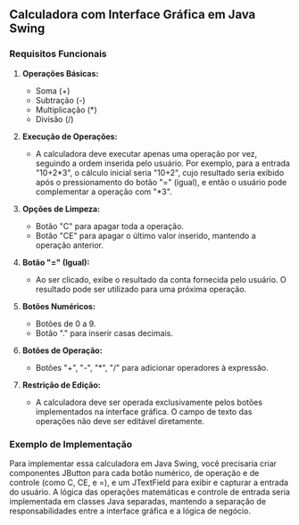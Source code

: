## Calculadora com Interface Gráfica em Java Swing

### Requisitos Funcionais

1. **Operações Básicas:**
   - Soma (+)
   - Subtração (-)
   - Multiplicação (*)
   - Divisão (/)

2. **Execução de Operações:**
   - A calculadora deve executar apenas uma operação por vez, seguindo a ordem inserida pelo usuário. Por exemplo, para a entrada "10+2*3", o cálculo inicial seria "10+2", cujo resultado seria exibido após o pressionamento do botão "=" (igual), e então o usuário pode complementar a operação com "*3".

3. **Opções de Limpeza:**
   - Botão "C" para apagar toda a operação.
   - Botão "CE" para apagar o último valor inserido, mantendo a operação anterior.

4. **Botão "=" (Igual):**
   - Ao ser clicado, exibe o resultado da conta fornecida pelo usuário. O resultado pode ser utilizado para uma próxima operação.

5. **Botões Numéricos:**
   - Botões de 0 a 9.
   - Botão "." para inserir casas decimais.

6. **Botões de Operação:**
   - Botões "+", "-", "*", "/" para adicionar operadores à expressão.

7. **Restrição de Edição:**
   - A calculadora deve ser operada exclusivamente pelos botões implementados na interface gráfica. O campo de texto das operações não deve ser editável diretamente.

### Exemplo de Implementação

Para implementar essa calculadora em Java Swing, você precisaria criar componentes JButton para cada botão numérico, de operação e de controle (como C, CE, e =), e um JTextField para exibir e capturar a entrada do usuário. A lógica das operações matemáticas e controle de entrada seria implementada em classes Java separadas, mantendo a separação de responsabilidades entre a interface gráfica e a lógica de negócio.

